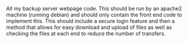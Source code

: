 All my backup server webpage code. This should be run by an apache2 machine (running debian) and should only contain the front end code to implement this. This should include a secure login feature and then a method that allows for easy download and upload of files as well as checking the files at each end to reduce the number of transfers.


